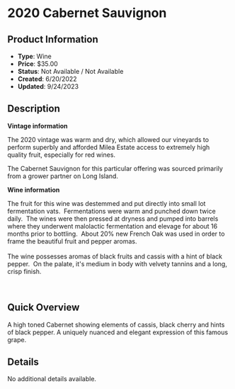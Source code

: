 # 2020 Cabernet Sauvignon

## Product Information
- **Type**: Wine
- **Price**: $35.00
- **Status**: Not Available / Not Available
- **Created**: 6/20/2022
- **Updated**: 9/24/2023

## Description
<p><strong>Vintage information</strong></p>
<p>The 2020 vintage was warm and dry, which allowed our vineyards to perform superbly and afforded Milea Estate access to extremely high quality fruit, especially for red wines.</p>
<p>The Cabernet Sauvignon for this particular offering was sourced primarily from a grower partner on Long Island.&nbsp;</p>
<p><strong>Wine information&nbsp;</strong></p>
<p>The fruit for this wine was destemmed and put directly into small lot fermentation vats.&nbsp; Fermentations were warm and punched down twice daily.&nbsp; The wines were then pressed at dryness and pumped into barrels where they underwent malolactic fermentation and elevage for about 16 months prior to bottling.&nbsp; About 20% new French Oak was used in order to frame the beautiful fruit and pepper aromas.&nbsp;<br /><br />The wine possesses aromas of black fruits and cassis with a hint of black pepper.&nbsp; On the palate, it's medium in body with velvety tannins and a long, crisp finish.&nbsp;</p>
<p>&nbsp;</p>

## Quick Overview
A high toned Cabernet showing elements of cassis, black cherry and hints of black pepper.  A uniquely nuanced and elegant expression of this famous grape.

## Details
No additional details available.
